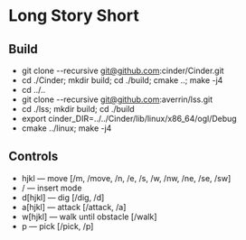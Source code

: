 # Long Story Short

## Build
* git clone --recursive git@github.com:cinder/Cinder.git
* cd ./Cinder; mkdir build; cd ./build; cmake ..; make -j4
* cd ../..
* git clone --recursive git@github.com:averrin/lss.git
* cd ./lss; mkdir build; cd ./build
* export cinder_DIR=../../Cinder/lib/linux/x86_64/ogl/Debug
* cmake ../linux; make -j4

## Controls
* hjkl — move [/m, /move, /n, /e, /s, /w, /nw, /ne, /se, /sw]
* / — insert mode
* d[hjkl] — dig [/dig, /d]
* a[hjkl] — attack [/attack, /a]
* w[hjkl] — walk until obstacle [/walk]
* p — pick [/pick, /p]

